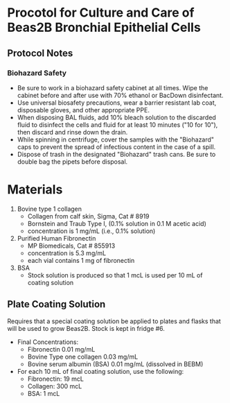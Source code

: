 Procotol for Culture and Care of Beas2B Bronchial Epithelial Cells
===================================================================

## Protocol Notes

### Biohazard Safety

-    Be sure to work in a biohazard safety cabinet at all times. Wipe the cabinet before and after use with 70% ethanol or BacDown disinfectant. 
-    Use universal biosafety precautions, wear a barrier resistant lab coat, disposable gloves, and other appropriate PPE.
-    When disposing BAL fluids, add 10% bleach solution to the discarded fluid to disinfect the cells and fluid for at least 10 minutes ("10 for 10"), then discard and rinse down the drain. 
-    While spinning in centrifuge, cover the samples with the "Biohazard" caps to prevent the spread of infectious content in the case of a spill. 
-    Dispose of trash in the designated "Biohazard" trash cans. Be sure to double bag the pipets before disposal. 

# Materials
1. Bovine type 1 collagen 
   - Collagen from calf skin, Sigma, Cat # 8919
   - Bornstein and Traub Type I, (0.1% solution in 0.1 M acetic acid)
   - concentration is 1 mg/mL (i.e., 0.1% solution)
2. Purified Human Fibronectin
   - MP Biomedicals, Cat # 855913 
   - concentration is 5.3 mg/mL
   - each vial contains 1 mg of fibronectin
3. BSA
   - Stock solution is produced so that 1 mcL is used per 10 mL of coating solution

## Plate Coating Solution
Requires that a special coating solution be applied to plates and flasks that will be used to grow Beas2B. 
Stock is kept in fridge #6.

   - Final Concentrations:
      - Fibronectin 0.01 mg/mL
      - Bovine Type one collagen 0.03 mg/mL
      - Bovine serum albumin (BSA) 0.01 mg/mL (dissolved in BEBM)
   - For each 10 mL of final coating solution, use the following:
      - Fibronectin: 19 mcL
      - Collagen: 300 mcL
      - BSA: 1 mcL
